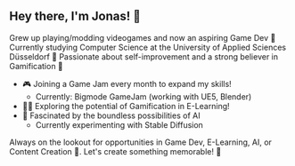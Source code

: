 ## Hey there, I'm Jonas! 👋

Grew up playing/modding videogames and now an aspiring Game Dev 🚀
Currently studying Computer Science at the University of Applied Sciences Düsseldorf 🌟
Passionate about self-improvement and a strong believer in Gamification 🌱

- 🎮 Joining a Game Jam every month to expand my skills!
    - Currently: Bigmode GameJam (working with UE5, Blender)
- 🧙‍♂️ Exploring the potential of Gamification in E-Learning!
- 🤖 Fascinated by the boundless possibilities of AI
    - Currently experimenting with Stable Diffusion 

Always on the lookout for opportunities in Game Dev, E-Learning, AI, or Content Creation 🌈. 
Let's create something memorable! 🤝
